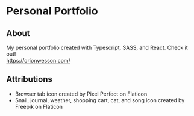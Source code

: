 # Personal Portfolio

## About

My personal portfolio created with Typescript, SASS, and React. Check it out! <br/>
https://orionwesson.com/

## Attributions

- Browser tab icon created by Pixel Perfect on Flaticon
- Snail, journal, weather, shopping cart, cat, and song icon created by Freepik on Flaticon

